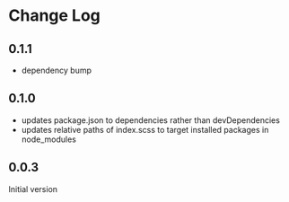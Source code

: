 # Change Log

## 0.1.1

* dependency bump

## 0.1.0

* updates package.json to dependencies rather than devDependencies
* updates relative paths of index.scss to target installed packages in node_modules

## 0.0.3

Initial version
